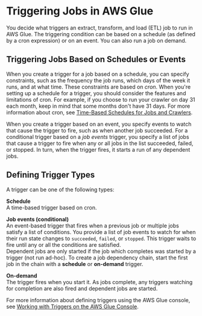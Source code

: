 # Triggering Jobs in AWS Glue<a name="trigger-job"></a>

You decide what triggers an extract, transform, and load \(ETL\) job to run in AWS Glue\. The triggering condition can be based on a schedule \(as defined by a cron expression\) or on an event\. You can also run a job on demand\.

## Triggering Jobs Based on Schedules or Events<a name="job-trigger"></a>

When you create a trigger for a job based on a schedule, you can specify constraints, such as the frequency the job runs, which days of the week it runs, and at what time\. These constraints are based on *cron*\. When you're setting up a schedule for a trigger, you should consider the features and limitations of cron\. For example, if you choose to run your crawler on day 31 each month, keep in mind that some months don't have 31 days\. For more information about cron, see [Time\-Based Schedules for Jobs and Crawlers](monitor-data-warehouse-schedule.md)\.  

When you create a trigger based on an event, you specify events to watch that cause the trigger to fire, such as when another job succeeded\. For a conditional trigger based on a *job events* trigger, you specify a list of jobs that cause a trigger to fire when any or all jobs in the list succeeded, failed, or stopped\. In turn, when the trigger fires, it starts a run of any dependent jobs\.

## Defining Trigger Types<a name="trigger-defining"></a>

A trigger can be one of the following types: 

**Schedule**  
A time\-based trigger based on cron\.

**Job events \(conditional\)**  
An event\-based trigger that fires when a previous job or multiple jobs satisfy a list of conditions\. You provide a list of job events to watch for when their run state changes to `succeeded`, `failed`, or `stopped`\. This trigger waits to fire until any or all the conditions are satisfied\.   
Dependent jobs are only started if the job which completes was started by a trigger \(not run ad\-hoc\)\. To create a job dependency chain, start the first job in the chain with a **schedule** or **on\-demand** trigger\.

**On\-demand**  
The trigger fires when you start it\. As jobs complete, any triggers watching for completion are also fired and dependent jobs are started\.

 For more information about defining triggers using the AWS Glue console, see [Working with Triggers on the AWS Glue Console](console-triggers.md)\. 